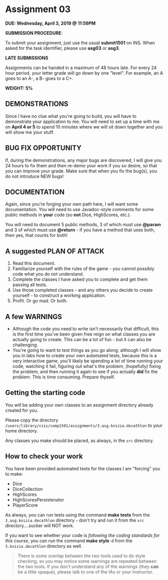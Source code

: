 # Assignment 03

**DUE: Wednesday, April 3, 2019 @ 11:59PM**

**SUBMISSION PROCEDURE**:

To submit your assignment, just use the usual **submit1501** on INS.
When asked for the task identifier, please use **asg03** or **asg3**.

**LATE SUBMISSIONS**

Assignments can be handed in a maximum of 48 hours late. For every 24 hour period, your letter grade will go down by one "level". For example, an A goes to an A-, a B- goes to a C+.

**WEIGHT: 5%**

## DEMONSTRATIONS

Since I have no clue what you're going to build, you will have to demonstrate your application to me. You will need to set up a time with me on **April 4 or 5** to spend 10 minutes where we will sit down together and you will show me your stuff.

## BUG FIX OPPORTUNITY

If, during the demonstrations, any major bugs are discovered, I will give you 24 hours to fix them and then re-demo your work if you so desire, so that you can improve your grade. Make sure that when you fix the bug(s), you do not introduce NEW bugs!

## DOCUMENTATION

Again, since you're forging your own path here, I will want some documentation. You will need to use Javadoc-style comments for some public methods in **your** code (so **not** Dice, HighScores, etc.).

You will need to document 5 public methods, 3 of which must use **@param** and 3 of which must use **@return** - if you have a method that uses both, then yes, that counts for both!

## A suggested PLAN OF ATTACK

1. Read this document.
1. Familiarize yourself with the rules of the game - you cannot possibly code what you do not understand.
1. Complete the classes I have asked you to complete and get them passing all tests.
1. Use those completed classes - and any others you decide to create yourself - to construct a working application.
1. Profit. Or go mad. Or both.

## A few WARNINGS

- Although the code you need to write isn't necessarily that difficult, this is the first time you've been given free reign on what classes you are actually going to create. This can be a lot of fun - but it can also be challenging.
- You're going to want to test things as you go along; although I will show you in labs how to create your own automated tests, because this is a very interactive game, you'll likely be spending a lot of time running your code, watching it fail, figuring out what's the problem, (hopefully) fixing the problem, and then running it again to see if you actually **did** fix the problem. This is time consuming. Prepare thyself.

## Getting the starting code

You will be adding your own classes to an assignment directory already created for you.

Please copy the directory `/users/library/csis/comp1501/assignments/3.asg.knizia.decathlon` to your home directory.

Any classes you make should be placed, as always, in the `src` directory.

## How to check your work

You have been provided automated tests for the classes I am "forcing" you to make:

- Dice
- DiceCollection
- HighScores
- HighScoresPersistenator
- PlayerScore

As always, you can run tests using the command **make tests** from the `3.asg.knizia.decathlon` directory - don't try and run it from the `src` directory....sucker will NOT work.

If you want to see whether your code is _following the coding standards for this course_, you can run the command **make style -i** from the `3.knizia.decathlon` directory as well.

> There is some overlap between the two tools used to do style checking, so
> you may notice some warnings are repeated between the two tools. If you
> don't understand any of the warnings (they **can** be a little opaque),
> please talk to one of the IAs or your instructor.
